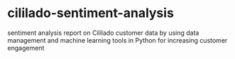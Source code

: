 # cililado-sentiment-analysis
sentiment analysis report on Cililado customer data by using data management and machine learning tools in Python for increasing customer engagement

